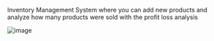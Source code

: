 Inventory Management System where you can add new products and analyze how many products were sold with the profit loss analysis

![image](https://github.com/user-attachments/assets/140f40f2-6a44-4ba4-9289-faa9588554d0)
